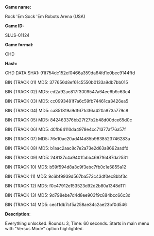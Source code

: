 **Game name:**

Rock 'Em Sock 'Em Robots Arena (USA)

**Game ID:**

SLUS-01124

**Game format:**

CHD

**Hash:**

CHD DATA SHA1: 91f754dc152ef0466a359da64fd1e0bec9144ffd

BIN (TRACK 01) MD5: 377656d8ef61c5550b0133a9db7bb015

BIN (TRACK 02) MD5: ed2a92ae817f3009547a64ee6b9c63c4

BIN (TRACK 03) MD5: cc0993481f7a6c59fb74461ca3426ea5

BIN (TRACK 04) MD5: ca851819a9df671d36a420a873a779c8

BIN (TRACK 05) MD5: 842463376bb27f27b2b48d00dce65d0c

BIN (TRACK 06) MD5: d0fb64110da4978e4cc71377af76a57f

BIN (TRACK 07) MD5: 76e10ae20ad4f4d85b9838523746283a

BIN (TRACK 08) MD5: b1aac2aac8c7e2a73e2d63a8692aadfd

BIN (TRACK 09) MD5: 248137c4a9401fabb4697f6487da2531

BIN (TRACK 10) MD5: b59f594d8a3c9f3ebc7fb0c1e5855a12

BIN (TRACK 11) MD5: 9c6bf9939d567ba573c43df0ec8bbf3c

BIN (TRACK 12) MD5: f0c47912e153523d92d2b80a1348d111

BIN (TRACK 13) MD5: 9d798ebe7d4d8ee903f9c884bcc66c3d

BIN (TRACK 14) MD5: cecf1db7cf5a258ae34c2ae23bf0d546

**Description:**

Everything unlocked. Rounds: 3, Time: 60 seconds. Starts in main menu with "Versus Mode" option highlighted.